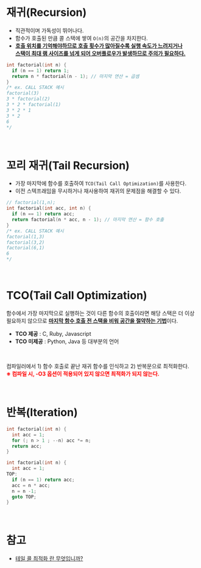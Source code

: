 
# 재귀(Recursion)
- 직관적이며 가독성이 뛰어나다. 
- 함수가 호출된 만큼 콜 스택에 쌓여 `O(n)`의 공간을 차지한다.
- <u>**호출 위치를 기억해야하므로 호출 횟수가 많아질수록 실행 속도가 느려지거나  <br />
  스택이 최대 램 사이즈를 넘게 되어 오버플로우가 발생하므로 주의가 필요하다.**</u>
```c
int factorial(int n) {
  if (n == 1) return 1;
  return n * factorial(n - 1); // 마지막 연산 = 곱셈
}
/* ex. CALL STACK 예시 
factorial(3)
3 * factorial(2)
3 * 2 * factorial(1)
3 * 2 * 1
3 * 2
6
*/
```

<br />

# 꼬리 재귀(Tail Recursion)
- 가장 마지막에 함수를 호출하여 `TCO(Tail Call Optimization)`를 사용한다. 
- 이전 스텍프래임을 무시하거나 재사용하여 재귀의 문제점을 해결할 수 있다. 

```c
// factorial(1,n);
int factorial(int acc, int n) {
  if (n == 1) return acc;
  return factorial(n * acc, n - 1); // 마지막 연산 = 함수 호출 
}
/* ex. CALL STACK 예시 
factorial(1,3)
factorial(3,2)
factorial(6,1)
6
*/
```
<br />

# TCO(Tail Call Optimization)
함수에서 가장 마지막으로 실행하는 것이 다른 함수의 호출이라면 해당 스택은 더 이상 필요하지 않으므로 <u>**마지막 함수 호출 전 스택을 비워 공간을 절약하는 기법**</u>이다. 
  - **TCO 제공** : C, Ruby, Javascript
  - **TCO 미제공** : Python, Java 등 대부분의 언어
 
<br />

컴파일러에서 1) 함수 호출로 끝난 재귀 함수를 인식하고 2) 반복문으로 최적화한다. <br />
**<span style = "color : red">
※ 컴파일 시, -O3 옵션이 적용되어 있지 않으면 최적화가 되지 않는다. 
</span>**

<br />

# 반복(Iteration)
```c
int factorial(int n) {
  int acc = 1;
  for (; n > 1 ; --n) acc *= n;
  return acc;
}
```
```c
int factorial(int n) {
  int acc = 1;
TOP:
  if (n == 1) return acc;
  acc = n * acc;
  n = n -1;
  goto TOP;
}
```

<br />

# 참고
- [테일 콜 최적화 란 무엇입니까?](https://qastack.kr/programming/310974/what-is-tail-call-optimization)